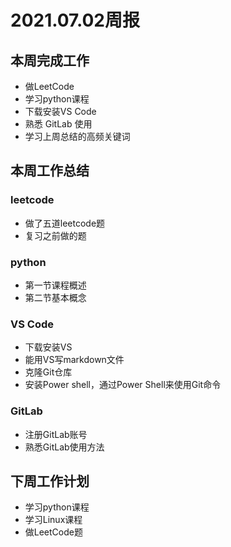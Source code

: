 # 2021.07.02周报
##  本周完成工作
* 做LeetCode
* 学习python课程
* 下载安装VS Code
* 熟悉 GitLab 使⽤
* 学习上周总结的高频关键词
##  本周工作总结
### leetcode
* 做了五道leetcode题
* 复习之前做的题
### python
* 第一节课程概述
* 第二节基本概念
### VS Code
* 下载安装VS
* 能用VS写markdown文件
* 克隆Git仓库
* 安装Power shell，通过Power Shell来使用Git命令
### GitLab
* 注册GitLab账号
* 熟悉GitLab使用方法
## 下周工作计划
* 学习python课程
* 学习Linux课程
* 做LeetCode题
